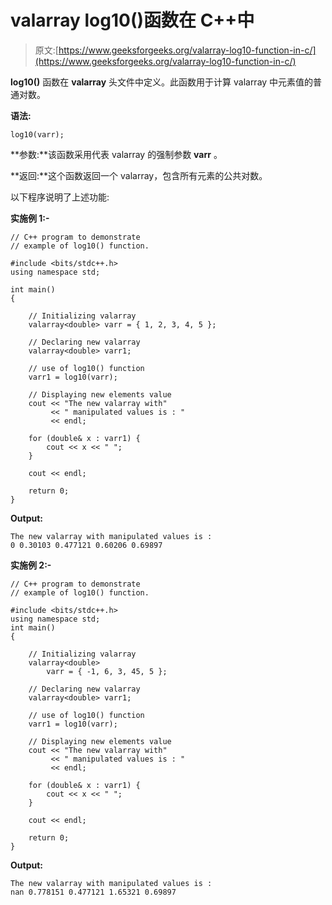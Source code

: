 # valarray log10()函数在 C++中

> 原文:[https://www.geeksforgeeks.org/valarray-log10-function-in-c/](https://www.geeksforgeeks.org/valarray-log10-function-in-c/)

**log10()** 函数在 **valarray** 头文件中定义。此函数用于计算 valarray 中元素值的普通对数。

**语法:**

```
log10(varr);
```

**参数:**该函数采用代表 valarray 的强制参数 **varr** 。

**返回:**这个函数返回一个 valarray，包含所有元素的公共对数。

以下程序说明了上述功能:

**实施例 1:-**

```
// C++ program to demonstrate
// example of log10() function.

#include <bits/stdc++.h>
using namespace std;

int main()
{

    // Initializing valarray
    valarray<double> varr = { 1, 2, 3, 4, 5 };

    // Declaring new valarray
    valarray<double> varr1;

    // use of log10() function
    varr1 = log10(varr);

    // Displaying new elements value
    cout << "The new valarray with"
         << " manipulated values is : "
         << endl;

    for (double& x : varr1) {
        cout << x << " ";
    }

    cout << endl;

    return 0;
}
```

**Output:**

```
The new valarray with manipulated values is : 
0 0.30103 0.477121 0.60206 0.69897

```

**实施例 2:-**

```
// C++ program to demonstrate
// example of log10() function.

#include <bits/stdc++.h>
using namespace std;
int main()
{

    // Initializing valarray
    valarray<double>
        varr = { -1, 6, 3, 45, 5 };

    // Declaring new valarray
    valarray<double> varr1;

    // use of log10() function
    varr1 = log10(varr);

    // Displaying new elements value
    cout << "The new valarray with"
         << " manipulated values is : "
         << endl;

    for (double& x : varr1) {
        cout << x << " ";
    }

    cout << endl;

    return 0;
}
```

**Output:**

```
The new valarray with manipulated values is : 
nan 0.778151 0.477121 1.65321 0.69897

```